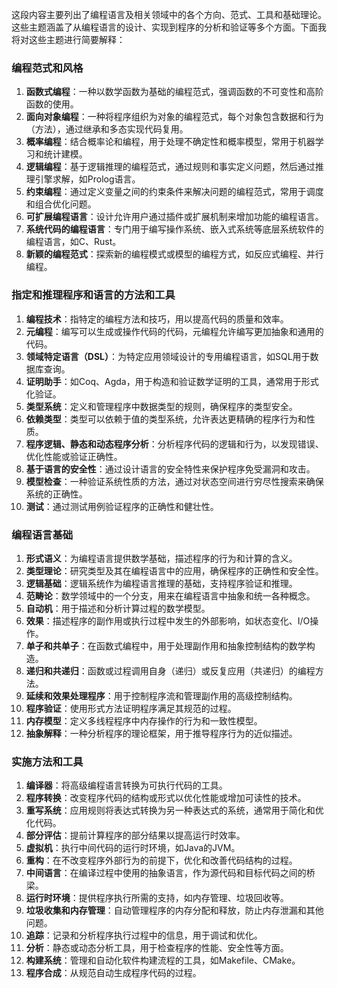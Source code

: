 

这段内容主要列出了编程语言及相关领域中的各个方向、范式、工具和基础理论。这些主题涵盖了从编程语言的设计、实现到程序的分析和验证等多个方面。下面我将对这些主题进行简要解释：

### 编程范式和风格
1. **函数式编程**：一种以数学函数为基础的编程范式，强调函数的不可变性和高阶函数的使用。
2. **面向对象编程**：一种将程序组织为对象的编程范式，每个对象包含数据和行为（方法），通过继承和多态实现代码复用。
3. **概率编程**：结合概率论和编程，用于处理不确定性和概率模型，常用于机器学习和统计建模。
4. **逻辑编程**：基于逻辑推理的编程范式，通过规则和事实定义问题，然后通过推理引擎求解，如Prolog语言。
5. **约束编程**：通过定义变量之间的约束条件来解决问题的编程范式，常用于调度和组合优化问题。
6. **可扩展编程语言**：设计允许用户通过插件或扩展机制来增加功能的编程语言。
7. **系统代码的编程语言**：专门用于编写操作系统、嵌入式系统等底层系统软件的编程语言，如C、Rust。
8. **新颖的编程范式**：探索新的编程模式或模型的编程方式，如反应式编程、并行编程。

### 指定和推理程序和语言的方法和工具
1. **编程技术**：指特定的编程方法和技巧，用以提高代码的质量和效率。
2. **元编程**：编写可以生成或操作代码的代码，元编程允许编写更加抽象和通用的代码。
3. **领域特定语言（DSL）**：为特定应用领域设计的专用编程语言，如SQL用于数据库查询。
4. **证明助手**：如Coq、Agda，用于构造和验证数学证明的工具，通常用于形式化验证。
5. **类型系统**：定义和管理程序中数据类型的规则，确保程序的类型安全。
6. **依赖类型**：类型可以依赖于值的类型系统，允许表达更精确的程序行为和性质。
7. **程序逻辑、静态和动态程序分析**：分析程序代码的逻辑和行为，以发现错误、优化性能或验证正确性。
8. **基于语言的安全性**：通过设计语言的安全特性来保护程序免受漏洞和攻击。
9. **模型检查**：一种验证系统性质的方法，通过对状态空间进行穷尽性搜索来确保系统的正确性。
10. **测试**：通过测试用例验证程序的正确性和健壮性。

### 编程语言基础
1. **形式语义**：为编程语言提供数学基础，描述程序的行为和计算的含义。
2. **类型理论**：研究类型及其在编程语言中的应用，确保程序的正确性和安全性。
3. **逻辑基础**：逻辑系统作为编程语言推理的基础，支持程序验证和推理。
4. **范畴论**：数学领域中的一个分支，用来在编程语言中抽象和统一各种概念。
5. **自动机**：用于描述和分析计算过程的数学模型。
6. **效果**：描述程序的副作用或执行过程中发生的外部影响，如状态变化、I/O操作。
7. **单子和共单子**：在函数式编程中，用于处理副作用和抽象控制结构的数学构造。
8. **递归和共递归**：函数或过程调用自身（递归）或反复应用（共递归）的编程方法。
9. **延续和效果处理程序**：用于控制程序流和管理副作用的高级控制结构。
10. **程序验证**：使用形式方法证明程序满足其规范的过程。
11. **内存模型**：定义多线程程序中内存操作的行为和一致性模型。
12. **抽象解释**：一种分析程序的理论框架，用于推导程序行为的近似描述。

### 实施方法和工具
1. **编译器**：将高级编程语言转换为可执行代码的工具。
2. **程序转换**：改变程序代码的结构或形式以优化性能或增加可读性的技术。
3. **重写系统**：应用规则将表达式转换为另一种表达式的系统，通常用于简化和优化代码。
4. **部分评估**：提前计算程序的部分结果以提高运行时效率。
5. **虚拟机**：执行中间代码的运行时环境，如Java的JVM。
6. **重构**：在不改变程序外部行为的前提下，优化和改善代码结构的过程。
7. **中间语言**：在编译过程中使用的抽象语言，作为源代码和目标代码之间的桥梁。
8. **运行时环境**：提供程序执行所需的支持，如内存管理、垃圾回收等。
9. **垃圾收集和内存管理**：自动管理程序的内存分配和释放，防止内存泄漏和其他问题。
10. **追踪**：记录和分析程序执行过程中的信息，用于调试和优化。
11. **分析**：静态或动态分析工具，用于检查程序的性能、安全性等方面。
12. **构建系统**：管理和自动化软件构建流程的工具，如Makefile、CMake。
13. **程序合成**：从规范自动生成程序代码的过程。